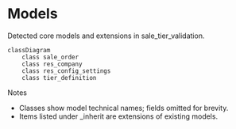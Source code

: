 # Models

Detected core models and extensions in sale_tier_validation.

```mermaid
classDiagram
    class sale_order
    class res_company
    class res_config_settings
    class tier_definition
```

Notes
- Classes show model technical names; fields omitted for brevity.
- Items listed under _inherit are extensions of existing models.

